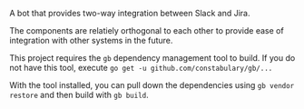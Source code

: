 A bot that provides two-way integration between Slack and Jira.

The components are relatiely orthogonal to each other to provide
ease of integration with other systems in the future.

This project requires the `gb` dependency management tool to build.
If you do not have this tool, execute `go get -u github.com/constabulary/gb/...`

With the tool installed, you can pull down the dependencies using
`gb vendor restore` and then build with `gb build`.
